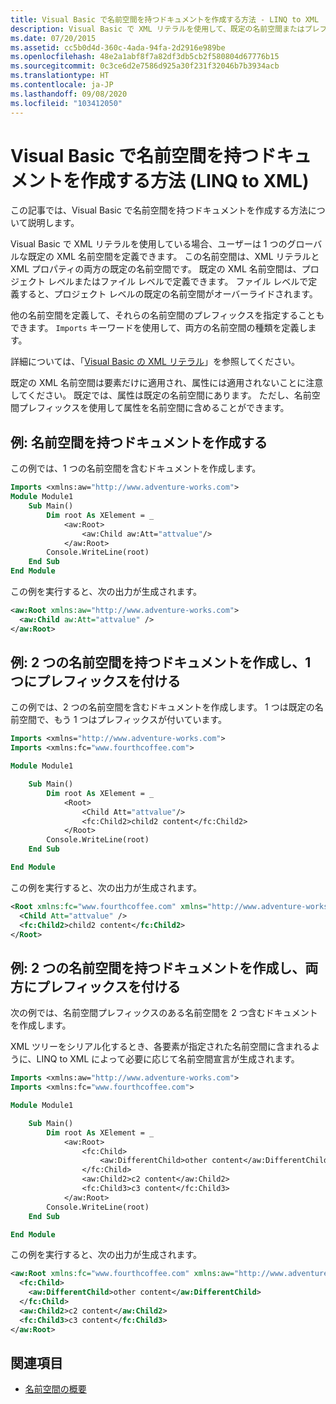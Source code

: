 ```yaml
---
title: Visual Basic で名前空間を持つドキュメントを作成する方法 - LINQ to XML
description: Visual Basic で XML リテラルを使用して、既定の名前空間またはプレフィックスが付いた名前空間を持つドキュメントを作成します。
ms.date: 07/20/2015
ms.assetid: cc5b0d4d-360c-4ada-94fa-2d2916e989be
ms.openlocfilehash: 48e2a1abf8f7a82df3db5cb2f580804d67776b15
ms.sourcegitcommit: 0c3ce6d2e7586d925a30f231f32046b7b3934acb
ms.translationtype: HT
ms.contentlocale: ja-JP
ms.lasthandoff: 09/08/2020
ms.locfileid: "103412050"
---
```

# <a name="how-to-create-a-document-with-namespaces-in-visual-basic-linq-to-xml"></a>Visual Basic で名前空間を持つドキュメントを作成する方法 (LINQ to XML)

この記事では、Visual Basic で名前空間を持つドキュメントを作成する方法について説明します。

Visual Basic で XML リテラルを使用している場合、ユーザーは 1 つのグローバルな既定の XML 名前空間を定義できます。 この名前空間は、XML リテラルと XML プロパティの両方の既定の名前空間です。 既定の XML 名前空間は、プロジェクト レベルまたはファイル レベルで定義できます。 ファイル レベルで定義すると、プロジェクト レベルの既定の名前空間がオーバーライドされます。

他の名前空間を定義して、それらの名前空間のプレフィックスを指定することもできます。 `Imports` キーワードを使用して、両方の名前空間の種類を定義します。

詳細については、「[Visual Basic の XML リテラル](xml-literals.md)」を参照してください。

既定の XML 名前空間は要素だけに適用され、属性には適用されないことに注意してください。 既定では、属性は既定の名前空間にあります。 ただし、名前空間プレフィックスを使用して属性を名前空間に含めることができます。

## <a name="example-create-a-document-that-has-a-namespace"></a>例: 名前空間を持つドキュメントを作成する

この例では、1 つの名前空間を含むドキュメントを作成します。

```vb
Imports <xmlns:aw="http://www.adventure-works.com">
Module Module1
    Sub Main()
        Dim root As XElement = _
            <aw:Root>
                <aw:Child aw:Att="attvalue"/>
            </aw:Root>
        Console.WriteLine(root)
    End Sub
End Module
```

この例を実行すると、次の出力が生成されます。

```xml
<aw:Root xmlns:aw="http://www.adventure-works.com">
  <aw:Child aw:Att="attvalue" />
</aw:Root>
```

## <a name="example-create-a-document-that-has-two-namespaces-one-with-a-prefix"></a>例: 2 つの名前空間を持つドキュメントを作成し、1 つにプレフィックスを付ける

この例では、2 つの名前空間を含むドキュメントを作成します。 1 つは既定の名前空間で、もう 1 つはプレフィックスが付いています。

```vb
Imports <xmlns="http://www.adventure-works.com">
Imports <xmlns:fc="www.fourthcoffee.com">

Module Module1

    Sub Main()
        Dim root As XElement = _
            <Root>
                <Child Att="attvalue"/>
                <fc:Child2>child2 content</fc:Child2>
            </Root>
        Console.WriteLine(root)
    End Sub

End Module
```

この例を実行すると、次の出力が生成されます。

```xml
<Root xmlns:fc="www.fourthcoffee.com" xmlns="http://www.adventure-works.com">
  <Child Att="attvalue" />
  <fc:Child2>child2 content</fc:Child2>
</Root>
```

## <a name="example-create-a-document-that-has-two-namespaces-both-with-prefixes"></a>例: 2 つの名前空間を持つドキュメントを作成し、両方にプレフィックスを付ける

次の例では、名前空間プレフィックスのある名前空間を 2 つ含むドキュメントを作成します。

XML ツリーをシリアル化するとき、各要素が指定された名前空間に含まれるように、LINQ to XML によって必要に応じて名前空間宣言が生成されます。

```vb
Imports <xmlns:aw="http://www.adventure-works.com">
Imports <xmlns:fc="www.fourthcoffee.com">

Module Module1

    Sub Main()
        Dim root As XElement = _
            <aw:Root>
                <fc:Child>
                    <aw:DifferentChild>other content</aw:DifferentChild>
                </fc:Child>
                <aw:Child2>c2 content</aw:Child2>
                <fc:Child3>c3 content</fc:Child3>
            </aw:Root>
        Console.WriteLine(root)
    End Sub

End Module
```

この例を実行すると、次の出力が生成されます。

```xml
<aw:Root xmlns:fc="www.fourthcoffee.com" xmlns:aw="http://www.adventure-works.com">
  <fc:Child>
    <aw:DifferentChild>other content</aw:DifferentChild>
  </fc:Child>
  <aw:Child2>c2 content</aw:Child2>
  <fc:Child3>c3 content</fc:Child3>
</aw:Root>
```

## <a name="see-also"></a>関連項目

- [名前空間の概要](namespaces-overview.md)
